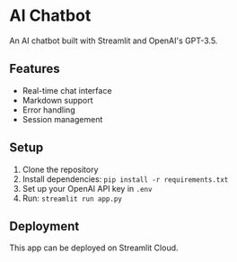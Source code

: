 # AI Chatbot

An AI chatbot built with Streamlit and OpenAI's GPT-3.5.

## Features
- Real-time chat interface
- Markdown support
- Error handling
- Session management

## Setup
1. Clone the repository
2. Install dependencies: `pip install -r requirements.txt`
3. Set up your OpenAI API key in `.env`
4. Run: `streamlit run app.py`

## Deployment
This app can be deployed on Streamlit Cloud.
